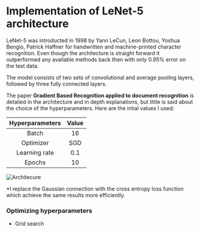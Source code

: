 # Implementation of LeNet-5 architecture

LeNet-5 was introducted in 1998 by Yann LeCun, Leon Bottou, Yoshua Bengio, Patrick Haffner for handwritten and machine-printed character recognition. Even though the architecture is straight forward it outperformed any available methods back then with only 0.95% error on the test data. 

The model consists of two sets of convolutional and average pooling layers, followed by three fully connected layers. 

The paper __Gradient Based Recognition applied to document recognition__ is detalied in the architecture and in depth explanations, but little is said about the choice of the hyperparameters. Here are the intial values I used:

| Hyperparameters | Value| 
|:---------------:|:----:|
| Batch           | 16   |
| Optimizer       | SGD  |
| Learning rate   | 0.1 |
| Epochs          | 10   |

 ![Architecure](https://github.com/maciejbalawejder/DeepLearning-collection/blob/main/ConvNets/LeNet/figures/architecture.png) 
 
 *I replace the Gaussian connection with the cross entropy loss function which achieve the same results more efficiently.

### Optimizing hyperparameters 
- Grid search
